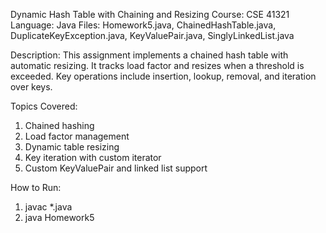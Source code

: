 Dynamic Hash Table with Chaining and Resizing
Course: CSE 41321
Language: Java
Files:
Homework5.java, ChainedHashTable.java, DuplicateKeyException.java,
KeyValuePair.java, SinglyLinkedList.java

Description:
This assignment implements a chained hash table with automatic resizing. It tracks load factor and resizes when a threshold is exceeded. Key operations include insertion, lookup, removal, and iteration over keys.

Topics Covered:
1. Chained hashing
2. Load factor management
3. Dynamic table resizing
4. Key iteration with custom iterator
5. Custom KeyValuePair and linked list support

How to Run:
1. javac *.java
2. java Homework5
